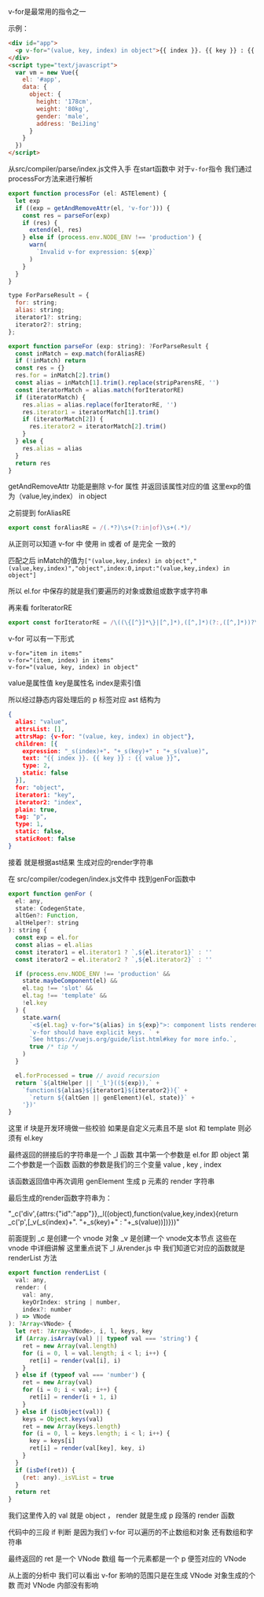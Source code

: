 v-for是最常用的指令之一

示例：

```html
<div id="app">
  <p v-for="(value, key, index) in object">{{ index }}. {{ key }} : {{ value }}</p>
</div>
<script type="text/javascript">
  var vm = new Vue({
    el: '#app',
    data: {
      object: {
        height: '178cm',
        weight: '80kg',
        gender: 'male',
        address: 'BeiJing'
      }
    }
  })
</script>
```
从src/compiler/parse/index.js文件入手 在start函数中 对于`v-for`指令 我们通过processFor方法来进行解析

```javascript
export function processFor (el: ASTElement) {
  let exp
  if ((exp = getAndRemoveAttr(el, 'v-for'))) {
    const res = parseFor(exp)
    if (res) {
      extend(el, res)
    } else if (process.env.NODE_ENV !== 'production') {
      warn(
        `Invalid v-for expression: ${exp}`
      )
    }
  }
}

type ForParseResult = {
  for: string;
  alias: string;
  iterator1?: string;
  iterator2?: string;
};

export function parseFor (exp: string): ?ForParseResult {
  const inMatch = exp.match(forAliasRE)
  if (!inMatch) return
  const res = {}
  res.for = inMatch[2].trim()
  const alias = inMatch[1].trim().replace(stripParensRE, '')
  const iteratorMatch = alias.match(forIteratorRE)
  if (iteratorMatch) {
    res.alias = alias.replace(forIteratorRE, '')
    res.iterator1 = iteratorMatch[1].trim()
    if (iteratorMatch[2]) {
      res.iterator2 = iteratorMatch[2].trim()
    }
  } else {
    res.alias = alias
  }
  return res
}
```

getAndRemoveAttr 功能是删除 v-for 属性 并返回该属性对应的值 这里exp的值为（value,ley,index） in object 

之前提到 forAliasRE

```javascript
export const forAliasRE = /(.*?)\s+(?:in|of)\s+(.*)/
```

从正则可以知道 v-for 中 使用 in 或者 of 是完全 一致的

匹配之后 inMatch的值为`["(value,key,index) in object","(value,key,index)","object",index:0,input:"(value,key,index) in object"]`

所以 el.for 中保存的就是我们要遍历的对象或数组或数字或字符串

再来看 forIteratorRE

```javascript
export const forIteratorRE = /\((\{[^}]*\}|[^,]*),([^,]*)(?:,([^,]*))?\)/
```

v-for 可以有一下形式

    v-for="item in items"
    v-for="(item, index) in items"
    v-for="(value, key, index) in object"

value是属性值 key是属性名 index是索引值

所以经过静态内容处理后的 p 标签对应 ast 结构为

```json
{
  alias: "value",
  attrsList: [],
  attrsMap: {v-for: "(value, key, index) in object"},
  children: [{
    expression: "_s(index)+". "+_s(key)+" : "+_s(value)",
    text: "{{ index }}. {{ key }} : {{ value }}",
    type: 2,
    static: false
  }],
  for: "object",
  iterator1: "key",
  iterator2: "index",
  plain: true,
  tag: "p",
  type: 1,
  static: false,
  staticRoot: false
}
```

接着 就是根据ast结果 生成对应的render字符串

在 src/compiler/codegen/index.js文件中 找到genFor函数中

```javascript
export function genFor (
  el: any,
  state: CodegenState,
  altGen?: Function,
  altHelper?: string
): string {
  const exp = el.for
  const alias = el.alias
  const iterator1 = el.iterator1 ? `,${el.iterator1}` : ''
  const iterator2 = el.iterator2 ? `,${el.iterator2}` : ''

  if (process.env.NODE_ENV !== 'production' &&
    state.maybeComponent(el) &&
    el.tag !== 'slot' &&
    el.tag !== 'template' &&
    !el.key
  ) {
    state.warn(
      `<${el.tag} v-for="${alias} in ${exp}">: component lists rendered with ` +
      `v-for should have explicit keys. ` +
      `See https://vuejs.org/guide/list.html#key for more info.`,
      true /* tip */
    )
  }

  el.forProcessed = true // avoid recursion
  return `${altHelper || '_l'}((${exp}),` +
    `function(${alias}${iterator1}${iterator2}){` +
      `return ${(altGen || genElement)(el, state)}` +
    '})'
}
```
这里 if 块是开发环境做一些校验 如果是自定义元素且不是 slot 和 template 则必须有 el.key

最终返回的拼接后的字符串是一个 _l 函数 其中第一个参数是 el.for 即 object 第二个参数是一个函数 函数的参数是我们的三个变量 value , key , index 

该函数返回值中再次调用 genElement 生成 p 元素的 render 字符串

最后生成的render函数字符串为：

  "_c('div',{attrs:{"id":"app"}},_l((object),function(value,key,index){return _c('p',[_v(_s(index)+". "+_s(key)+" : "+_s(value))])}))"

前面提到 _c 是创建一个 vnode 对象 _v 是创建一个 vnode文本节点 这些在 vnode 中详细讲解 这里重点说下 _l 从render.js 中 我们知道它对应的函数就是 renderList 方法

```javascript
export function renderList (
  val: any,
  render: (
    val: any,
    keyOrIndex: string | number,
    index?: number
  ) => VNode
): ?Array<VNode> {
  let ret: ?Array<VNode>, i, l, keys, key
  if (Array.isArray(val) || typeof val === 'string') {
    ret = new Array(val.length)
    for (i = 0, l = val.length; i < l; i++) {
      ret[i] = render(val[i], i)
    }
  } else if (typeof val === 'number') {
    ret = new Array(val)
    for (i = 0; i < val; i++) {
      ret[i] = render(i + 1, i)
    }
  } else if (isObject(val)) {
    keys = Object.keys(val)
    ret = new Array(keys.length)
    for (i = 0, l = keys.length; i < l; i++) {
      key = keys[i]
      ret[i] = render(val[key], key, i)
    }
  }
  if (isDef(ret)) {
    (ret: any)._isVList = true
  }
  return ret
}
```
我们这里传入的 val 就是 object ， render 就是生成 p 段落的 render 函数

代码中的三段 if 判断 是因为我们 v-for 可以遍历的不止数组和对象 还有数组和字符串

最终返回的 ret 是一个 VNode 数组 每一个元素都是一个 p 便签对应的 VNode 

从上面的分析中 我们可以看出 v-for 影响的范围只是在生成 VNode 对象生成的个数 而对 VNode 内部没有影响